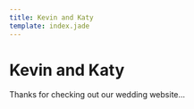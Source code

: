 ```yaml
---
title: Kevin and Katy
template: index.jade
---
```


# Kevin and Katy

Thanks for checking out our wedding website...
